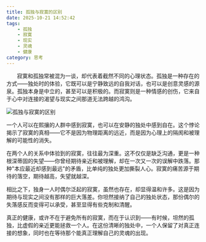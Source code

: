 ```yaml
---
title: 孤独与寂寞的区别
date: 2025-10-21 14:52:42
tags:
    - 孤独
    - 寂寞
    - 现实
    - 灵魂
    - 健康
category: 思考
---
```


&nbsp;&nbsp;&nbsp;&nbsp;&nbsp;&nbsp; 寂寞和孤独常被混为一谈，却代表着截然不同的心理状态。孤独是一种存在的方式——独处时的体验，它既可以是宁静致远的自我对话，也可以是创意灵感的源泉。孤独本身是中立的，甚至可以是积极的。而寂寞则是一种情感的创伤，它来自于心中对连接的渴望与现实之间那道无法跨越的鸿沟。

![孤独与寂寞的区别](/images/wallhaven-1qp11g.jpg)

<!-- more -->

一个人可以在熙攘的人群中感到寂寞，也可以在安静的独处中感到自在。这个悖论揭示了寂寞的真相——它不是因为物理距离的远近，而是因为心理上的隔阂和被理解的可能性的消失。

在两个人的关系中体验到的寂寞，往往最为深重。这不仅仅是缺乏沟通，更是一种根深蒂固的失望——你曾经期待亲近和被理解，却在一次又一次的误解中跌落。那种"本应最近却感到最远"的矛盾，比单纯的独处更加撕裂人心。寂寞的痛苦源于期待的落空，期待越高，失望就越深。

相比之下，独身一人时偶尔泛起的寂寞，虽然也存在，却显得温和许多。这是因为期待与现实之间没有那样的巨大落差。你坦然接纳了自己的独处状态，那份偶尔的失落感反而变得可以承受，甚至显得有些克制和清醒。

真正的健康，或许不在于避免所有的寂寞，而在于认识到——有时候，坦然的孤独，比虚假的亲近更能拯救一个人。在这份清晰的独处中，一个人保留了对真正连接的想象，同时也在等待那个能真正理解自己的灵魂的出现。